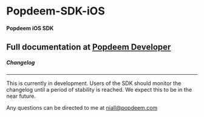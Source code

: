 # Popdeem-SDK-iOS

#### Popdeem iOS SDK
Full documentation at [Popdeem Developer](http://www.popdeem.com/developer/iosdocs "iOS Docs")
-----
##### Changelog
-----
This is currently in development. Users of the SDK should monitor the changelog until a period of stability is reached. We expect this to be in the near future.

Any questions can be directed to me at niall@popdeem.com
